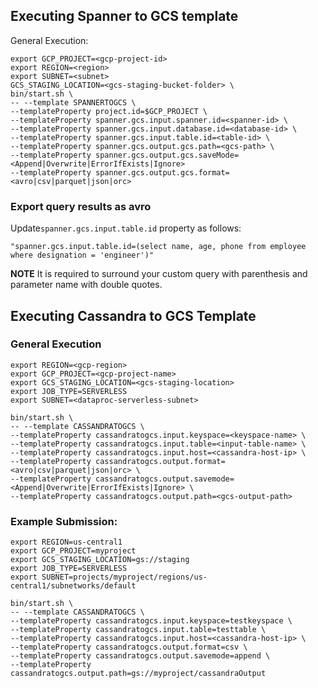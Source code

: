 ## Executing Spanner to GCS template

General Execution:

```
export GCP_PROJECT=<gcp-project-id>
export REGION=<region>
export SUBNET=<subnet>
GCS_STAGING_LOCATION=<gcs-staging-bucket-folder> \
bin/start.sh \
-- --template SPANNERTOGCS \
--templateProperty project.id=$GCP_PROJECT \
--templateProperty spanner.gcs.input.spanner.id=<spanner-id> \
--templateProperty spanner.gcs.input.database.id=<database-id> \
--templateProperty spanner.gcs.input.table.id=<table-id> \
--templateProperty spanner.gcs.output.gcs.path=<gcs-path> \
--templateProperty spanner.gcs.output.gcs.saveMode=<Append|Overwrite|ErrorIfExists|Ignore>
--templateProperty spanner.gcs.output.gcs.format=<avro|csv|parquet|json|orc>
```

### Export query results as avro
Update`spanner.gcs.input.table.id` property as follows:
```
"spanner.gcs.input.table.id=(select name, age, phone from employee where designation = 'engineer')"
```

**NOTE** It is required to surround your custom query with parenthesis and parameter name with double quotes.

## Executing Cassandra to GCS Template
### General Execution

```
export REGION=<gcp-region>
export GCP_PROJECT=<gcp-project-name>
export GCS_STAGING_LOCATION=<gcs-staging-location>
export JOB_TYPE=SERVERLESS 
export SUBNET=<dataproc-serverless-subnet>

bin/start.sh \
-- --template CASSANDRATOGCS \
--templateProperty cassandratogcs.input.keyspace=<keyspace-name> \
--templateProperty cassandratogcs.input.table=<input-table-name> \
--templateProperty cassandratogcs.input.host=<cassandra-host-ip> \
--templateProperty cassandratogcs.output.format=<avro|csv|parquet|json|orc> \
--templateProperty cassandratogcs.output.savemode=<Append|Overwrite|ErrorIfExists|Ignore> \
--templateProperty cassandratogcs.output.path=<gcs-output-path> 
```
### Example Submission:
```
export REGION=us-central1
export GCP_PROJECT=myproject
export GCS_STAGING_LOCATION=gs://staging
export JOB_TYPE=SERVERLESS 
export SUBNET=projects/myproject/regions/us-central1/subnetworks/default

bin/start.sh \
-- --template CASSANDRATOGCS \
--templateProperty cassandratogcs.input.keyspace=testkeyspace \
--templateProperty cassandratogcs.input.table=testtable \
--templateProperty cassandratogcs.input.host=<cassandra-host-ip> \
--templateProperty cassandratogcs.output.format=csv \
--templateProperty cassandratogcs.output.savemode=append \
--templateProperty cassandratogcs.output.path=gs://myproject/cassandraOutput 
```
